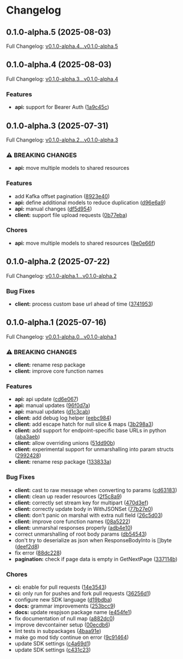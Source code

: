 # Changelog

## 0.1.0-alpha.5 (2025-08-03)

Full Changelog: [v0.1.0-alpha.4...v0.1.0-alpha.5](https://github.com/Bluestaq/udl-golang-sdk/compare/v0.1.0-alpha.4...v0.1.0-alpha.5)

## 0.1.0-alpha.4 (2025-08-03)

Full Changelog: [v0.1.0-alpha.3...v0.1.0-alpha.4](https://github.com/Bluestaq/udl-golang-sdk/compare/v0.1.0-alpha.3...v0.1.0-alpha.4)

### Features

* **api:** support for Bearer Auth ([1a9c45c](https://github.com/Bluestaq/udl-golang-sdk/commit/1a9c45c4ffbe51fe29afae641b1f8270e323c805))

## 0.1.0-alpha.3 (2025-07-31)

Full Changelog: [v0.1.0-alpha.2...v0.1.0-alpha.3](https://github.com/Bluestaq/udl-golang-sdk/compare/v0.1.0-alpha.2...v0.1.0-alpha.3)

### ⚠ BREAKING CHANGES

* **api:** move multiple models to shared resources

### Features

* add Kafka offset pagination ([8923e40](https://github.com/Bluestaq/udl-golang-sdk/commit/8923e40b7e850d98f6d9ad630ded627684485b49))
* **api:** define additional models to reduce duplication ([d96e6a9](https://github.com/Bluestaq/udl-golang-sdk/commit/d96e6a9efa3fe57ece96d6be3977a1ccc7e3a8f8))
* **api:** manual changes ([df5d954](https://github.com/Bluestaq/udl-golang-sdk/commit/df5d95477dfd333bfce06019f056d2962f45ff9a))
* **client:** support file upload requests ([0b77eba](https://github.com/Bluestaq/udl-golang-sdk/commit/0b77eba67b960fbf10f16f0dc31edb66e1a8fd19))


### Chores

* **api:** move multiple models to shared resources ([9e0e66f](https://github.com/Bluestaq/udl-golang-sdk/commit/9e0e66f6e8cc034bc6ff49745dd65ccaa7a4eb4d))

## 0.1.0-alpha.2 (2025-07-22)

Full Changelog: [v0.1.0-alpha.1...v0.1.0-alpha.2](https://github.com/Bluestaq/udl-golang-sdk/compare/v0.1.0-alpha.1...v0.1.0-alpha.2)

### Bug Fixes

* **client:** process custom base url ahead of time ([3741953](https://github.com/Bluestaq/udl-golang-sdk/commit/374195331572d71197a2b9a28d1335bbb08ab1c8))

## 0.1.0-alpha.1 (2025-07-16)

Full Changelog: [v0.0.1-alpha.0...v0.1.0-alpha.1](https://github.com/Bluestaq/udl-golang-sdk/compare/v0.0.1-alpha.0...v0.1.0-alpha.1)

### ⚠ BREAKING CHANGES

* **client:** rename resp package
* **client:** improve core function names

### Features

* **api:** api update ([cd6e067](https://github.com/Bluestaq/udl-golang-sdk/commit/cd6e067c3618271d427acafb27d353cc2e2b38a0))
* **api:** manual updates ([96f0d7a](https://github.com/Bluestaq/udl-golang-sdk/commit/96f0d7a3dce384a2f0fb2cd796e9a2eca358743e))
* **api:** manual updates ([d1c3cab](https://github.com/Bluestaq/udl-golang-sdk/commit/d1c3cab588537e9b877afdcbc064c3da927b1025))
* **client:** add debug log helper ([eebc984](https://github.com/Bluestaq/udl-golang-sdk/commit/eebc9842651de27442217cbbd671ee03c55170e1))
* **client:** add escape hatch for null slice & maps ([3b298a3](https://github.com/Bluestaq/udl-golang-sdk/commit/3b298a3b55e596707f2511476887f2f7f65bdcbc))
* **client:** add support for endpoint-specific base URLs in python ([aba3aeb](https://github.com/Bluestaq/udl-golang-sdk/commit/aba3aebfde6b1ca7db69ad02591276f0ac22e971))
* **client:** allow overriding unions ([51dd90b](https://github.com/Bluestaq/udl-golang-sdk/commit/51dd90b72b9816145f4720ba267b40fd700f2628))
* **client:** experimental support for unmarshalling into param structs ([2992428](https://github.com/Bluestaq/udl-golang-sdk/commit/2992428e98873a78d94fc71846639349d1fb3b76))
* **client:** rename resp package ([133833a](https://github.com/Bluestaq/udl-golang-sdk/commit/133833a8868ea8f43a04397b7adf27b44a3fdd5f))


### Bug Fixes

* **client:** cast to raw message when converting to params ([cd63183](https://github.com/Bluestaq/udl-golang-sdk/commit/cd63183a104b347b1612213d0904831c802b11cd))
* **client:** clean up reader resources ([2f5c8a9](https://github.com/Bluestaq/udl-golang-sdk/commit/2f5c8a99ee8642499f653f09ade42a42b0d4715a))
* **client:** correctly set stream key for multipart ([470d3ef](https://github.com/Bluestaq/udl-golang-sdk/commit/470d3ef6cdbf3a9b01a3de0f7f26a7253597afd6))
* **client:** correctly update body in WithJSONSet ([77b27e0](https://github.com/Bluestaq/udl-golang-sdk/commit/77b27e035059138f564c6f833f13f2021c03aa84))
* **client:** don't panic on marshal with extra null field ([26c5d03](https://github.com/Bluestaq/udl-golang-sdk/commit/26c5d03352e63ed9f836e9956b99e5fa40fc0eba))
* **client:** improve core function names ([08a5222](https://github.com/Bluestaq/udl-golang-sdk/commit/08a522266a6b533a6cb266c09050ad04b1500b71))
* **client:** unmarshal responses properly ([adb4e10](https://github.com/Bluestaq/udl-golang-sdk/commit/adb4e10d8217781f68dbe773bdfc8e3e4e5566b8))
* correct unmarshalling of root body params ([db54543](https://github.com/Bluestaq/udl-golang-sdk/commit/db54543dbca67a9210bba546fbe553f62b6de3f2))
* don't try to deserialize as json when ResponseBodyInto is []byte ([deef2d8](https://github.com/Bluestaq/udl-golang-sdk/commit/deef2d8eb372e2ab7545c41c6604c283fe04db94))
* fix error ([88dc228](https://github.com/Bluestaq/udl-golang-sdk/commit/88dc2281d1cacd5fd5fc32ee4299007825de9311))
* **pagination:** check if page data is empty in GetNextPage ([337114b](https://github.com/Bluestaq/udl-golang-sdk/commit/337114bef1d71acb097055284d15e8ee87bfc29a))


### Chores

* **ci:** enable for pull requests ([14e3543](https://github.com/Bluestaq/udl-golang-sdk/commit/14e35438bed784d5bb1bd9de8517ab2c4955fd9b))
* **ci:** only run for pushes and fork pull requests ([36256d1](https://github.com/Bluestaq/udl-golang-sdk/commit/36256d1f3fd4f275865e64773533d7a8bf92995b))
* configure new SDK language ([d19bdba](https://github.com/Bluestaq/udl-golang-sdk/commit/d19bdbad643838a1de56f7c32c028b9ceb77468f))
* **docs:** grammar improvements ([253bcc9](https://github.com/Bluestaq/udl-golang-sdk/commit/253bcc9834b5a818f75716dcc4a7657035424000))
* **docs:** update respjson package name ([e454fe1](https://github.com/Bluestaq/udl-golang-sdk/commit/e454fe14663a0b0874b868df40242bb5a6e59686))
* fix documentation of null map ([a882dc0](https://github.com/Bluestaq/udl-golang-sdk/commit/a882dc0fe302c35daf1ccd4a2097384cd034b912))
* improve devcontainer setup ([00ecdb6](https://github.com/Bluestaq/udl-golang-sdk/commit/00ecdb60faf0716da8bdccc33e4ae6dba3d081c6))
* lint tests in subpackages ([4baa91e](https://github.com/Bluestaq/udl-golang-sdk/commit/4baa91ee261201eb23827ce36720d964c4356d5c))
* make go mod tidy continue on error ([9c91464](https://github.com/Bluestaq/udl-golang-sdk/commit/9c91464273466dede8fdd8f343fb0d97b1ca247b))
* update SDK settings ([c4a69d1](https://github.com/Bluestaq/udl-golang-sdk/commit/c4a69d11ce76591f85d940271d914329ade98076))
* update SDK settings ([c431c23](https://github.com/Bluestaq/udl-golang-sdk/commit/c431c23f7b9c2fb5de8acc753676e1be6fd60054))
